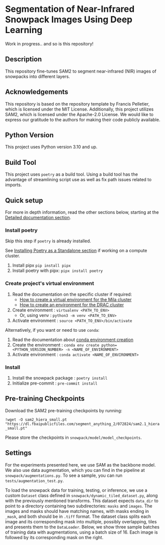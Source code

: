 # Segmentation of Near-Infrared Snowpack Images Using Deep Learning

Work in progress.. and so is this repository!

## Description

This repository fine-tunes SAM2 to segment near-infrared (NIR) images of snowpacks into different layers.

## Acknowledgements

This repository is based on the repository template by Francis Pelletier, which is licensed under the MIT License. Additionally, this project utilizes SAM2, which is licensed under the Apache-2.0 License. We would like to express our gratitude to the authors for making their code publicly available.
 
## Python Version

This project uses Python version 3.10 and up.

## Build Tool

This project uses `poetry` as a build tool. Using a build tool has the advantage of 
streamlining script use as well as fix path issues related to imports.

## Quick setup

For more in depth information, read the other sections below, starting at the 
[Detailed documentation section](#detailed-documentation).

### Install poetry

Skip this step if `poetry` is already installed. 

See [Installing Poetry as a Standalone section](docs/poetry_installation.md#installing-poetry-as-a-standalone-tool) 
 if working on a compute cluster.

1. Install pipx `pip install pipx` 
2. Install poetry with pipx: `pipx install poetry`

### Create project's virtual environment

1. Read the documentation on the specific cluster if required:
   * [How to create a virtual environment for the Mila cluster](docs/environment_creation_mila.md)
   * [How to create an environment for the DRAC cluster](docs/environment_creation_drac.md) 
2. Create environment : `virtualenv <PATH_TO_ENV>`
   * Or, using venv : `python3 -m venv <PATH_TO_ENV>`
3. Activate environment : `source <PATH_TO_ENV>/bin/activate`

Alternatively, if you want or need to use `conda`:

1. Read the documentation about [conda environment creation](docs/conda_environment_creation.md)
2. Create the environment : `conda env create python=<PYTHON_VERSION_NUMBER> -n <NAME_OF_ENVIRONMENT>`
3. Activate environment : `conda activate <NAME_OF_ENVIRONMENT>`

### Install

1. Install the snowpack package : `poetry install`
2. Initialize pre-commit : `pre-commit install`

## Pre-training Checkpoints

Download the SAM2 pre-training checkpoints by running:

`!wget -O sam2_hiera_small.pt "https://dl.fbaipublicfiles.com/segment_anything_2/072824/sam2.1_hiera_small.pt"`

Please store the checkpoints in `snowpack/model/model_checkpoints`.

## Settings

For the experiments presented here, we use SAM as the backbone model. We also use data augmentation, which you can find in the pipeline at `snowpack/augmentations.py`. To see a sample, you can run `tests/augmentation_test.py`.

To load the snowpack data for training, testing, or inference, we use a custom `Dataset` class defined in `snowpack/dynamic_tiled_dataset.py`, along with the previously mentioned transforms. This dataset expects `data_dir` to point to a directory containing two subdirectories: `masks` and `images`. The images and masks should have matching names, with masks ending in `_mask`, and both should be in `.tiff` format. The dataset class splits each image and its corresponding mask into multiple, possibly overlapping, tiles and presents them to the `DataLoader`. Below, we show three sample batches of training data with augmentations, using a batch size of 16. Each image is followed by its corresponding mask on the right.


